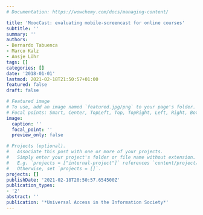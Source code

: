 ```yaml
---
# Documentation: https://wowchemy.com/docs/managing-content/

title: 'MoocCast: evaluating mobile-screencast for online courses'
subtitle: ''
summary: ''
authors:
- Bernardo Tabuenca
- Marco Kalz
- Ansje Löhr
tags: []
categories: []
date: '2018-01-01'
lastmod: 2021-02-18T21:50:57+01:00
featured: false
draft: false

# Featured image
# To use, add an image named `featured.jpg/png` to your page's folder.
# Focal points: Smart, Center, TopLeft, Top, TopRight, Left, Right, BottomLeft, Bottom, BottomRight.
image:
  caption: ''
  focal_point: ''
  preview_only: false

# Projects (optional).
#   Associate this post with one or more of your projects.
#   Simply enter your project's folder or file name without extension.
#   E.g. `projects = ["internal-project"]` references `content/project/deep-learning/index.md`.
#   Otherwise, set `projects = []`.
projects: []
publishDate: '2021-02-18T20:50:57.654500Z'
publication_types:
- '2'
abstract: ''
publication: '*Universal Access in the Information Society*'
---
```

